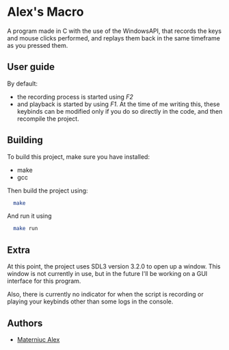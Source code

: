 
# Alex's Macro

A program made in C with the use of the WindowsAPI, that records the keys and mouse clicks performed, and replays them back in the same timeframe as you pressed them.


## User guide

By default:
- the recording process is started using _*F2*_ 
- and playback is started by using _*F1*_. 
At the time of me writing this, these keybinds can be modified only if you do so directly in the code, and then recompile the project.


## Building

To build this project, make sure you have installed:

- make
- gcc

Then build the project using:

```bash
  make
```

And run it using

```bash
  make run
```


## Extra

At this point, the project uses SDL3 version 3.2.0 to open up a window. This window is not currently in use, but in the future I'll be working on a GUI interface for this program.

Also, there is currently no indicator for when the script is recording or playing your keybinds other than some logs in the console.


## Authors

- [Materniuc Alex](https://github.com/MaterniucAlex/)

